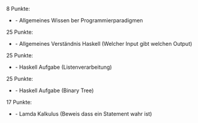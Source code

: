 8 Punkte:

- \- Allgemeines Wissen ber Programmierparadigmen

25 Punkte:

- \- Allgemeines Verständnis Haskell (Welcher Input gibt welchen Output)

25 Punkte:

- \- Haskell Aufgabe (Listenverarbeitung)

25 Punkte:

- \- Haskell Aufgabe (Binary Tree)

17 Punkte:

- \- Lamda Kalkulus (Beweis dass ein Statement wahr ist)